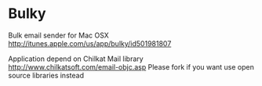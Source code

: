 Bulky
=====

Bulk email sender for Mac OSX
http://itunes.apple.com/us/app/bulky/id501981807

Application depend on Chilkat Mail library http://www.chilkatsoft.com/email-objc.asp
Please fork if you want use open source libraries instead